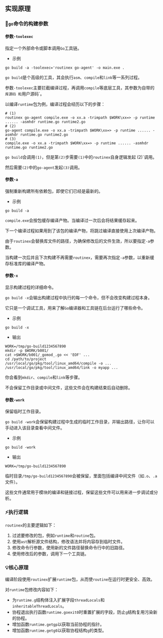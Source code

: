 ## 实现原理

### :wrench:`go`命令的构建参数

#### 参数`-toolexec`

指定一个外部命令或脚本调用`Go`工具链。

- 示例

```shell
go build -a -toolexec='routinex go-agent' -o main.exe .
```

`go build`是个高级的工具，其会执行`asm`、`compile`和`link`等一系列过程。

参数`-toolexec`主要拦截编译过程，再调用`compile`等底层工具，其参数为自带的`库源码 和`用户源码`。

以编译`runtime`包为例，编译过程会经历以下的步骤：

```shell
# (1)
routinex go-agent compile.exe -o xx.a -trimpath $WORK\xx=> -p runtime ...... -asmhdr runtime.go runtime2.go
# (2)
go-agent compile.exe -o xx.a -trimpath $WORK\xx=> -p runtime ...... -asmhdr runtime.go runtime2.go
# (3)
compile.exe -o xx.a -trimpath $WORK\xx=> -p runtime ...... -asmhdr runtime.go runtime2.go
```

`go build`会调用`(1)`，但是第`(2)`步需要`(1)`中的`routinex`自身逻辑发起 (2)`调用。

然后需要`(2)`中的`go-agent`发起`(3)`调用。

#### 参数`-a`

强制重新构建所有依赖包，即使它们已经是最新的。

- 示例

```shell
go build -a
```

`compile.exe`会按包缓存编译产物。当编译过一次后会将结果缓存起来。

下一个编译过程如果用到了该包的编译产物，将跳过编译直接使用上次编译产物。

由于`routinex`会替换库文件的路径，为确保修改后的文件生效，所以要指定`-a`参数。

当构建一次后并且下次构建不再需要`routinex`，需要再次指定`-a`参数，以重新缓存标准库的编译产物。

#### 参数`-x`

显示构建过程的详细命令。

`go build -x`会输出构建过程中执行的每一个命令，但不会改变构建过程本身。

它只是一个调试工具，用来了解`Go`编译器和工具链在后台运行了哪些命令。

- 示例

```shell
go build -x
```

- 输出

```text
WORK=/tmp/go-build1234567890
mkdir -p $WORK/b001/
cat >$WORK/b001/_gomod_.go << 'EOF' ...
cd /path/to/project
/usr/local/go/pkg/tool/linux_amd64/compile -o ...
/usr/local/go/pkg/tool/linux_amd64/link -o myapp ...
```

你会看到`mkdir`、`compile`和`link`等步骤。

不会保留工作目录或中间文件，这些文件会在构建结束后自动删除。

#### 参数`-work`

保留临时工作目录。

`go build -work`会保留构建过程中生成的临时工作目录，并输出路径，让你可以手动进入该目录查看中间文件。

- 示例

```shell
go build -work
```

- 输出

```text
WORK=/tmp/go-build1234567890
```

临时目录`/tmp/go-build1234567890`会被保留，里面包括编译中间文件（如`.o`、`.a`文件）。

这些文件通常用于模块的编译和链接过程，保留这些文件可以用来进一步调试或分析。

### :zap:执行逻辑

`routinex`的主要逻辑如下：

1. 过滤要修改的包，例如`runtime`和`routine`包。
2. 使用`ast`解析源文件结构，修改语法并将内容存到临时文件。
3. 修改命令行参数，使用新的文件路径替换命令行中的旧路径。
4. 使用修改后的参数，调用下一个工具链。

### :bulb:核心原理

编译阶段使用`routinex`扩展`runtime`包，从而使`routine`在运行时更安全、高效。

对`runtime`包修改内容如下：

- 为`runtime.g`结构体注入扩展字段`threadLocals`和`inheritableThreadLocals`。
- 协程退出执行函数`runtime.goexit0`时重置扩展的字段，防止`g`结构复用污染新的协程。
- 增加函数`runtime.getgp`以获取当前协程的指针。
- 增加函数`runtime.getg0`以获取协程结构`g`的类型。
